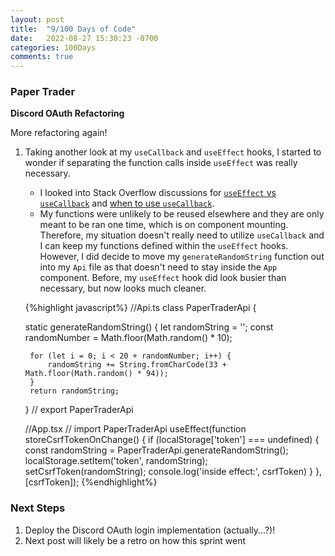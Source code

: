 ```yaml
---
layout: post
title:  "9/100 Days of Code"
date:   2022-08-27 15:30:23 -0700
categories: 100Days
comments: true
---
```


### Paper Trader
**Discord OAuth Refactoring**

More refactoring again!

1. Taking another look at my `useCallback` and `useEffect` hooks, I started to wonder if separating the function calls inside `useEffect` was really necessary.
    - I looked into Stack Overflow discussions for [`useEffect` vs `useCallback`](https://stackoverflow.com/questions/68172724/usecallback-vs-useeffect-in-react) and [when to use `useCallback`](https://stackoverflow.com/questions/57156582/should-i-wrap-all-functions-that-defined-in-component-in-usecallback).
    - My functions were unlikely to be reused elsewhere and they are only meant to be ran one time, which is on component mounting. Therefore, my situation doesn't really need to utilize `useCallback` and I can keep my functions defined within the `useEffect` hooks. However, I did decide to move my `generateRandomString` function out into my `Api` file as that doesn't need to stay inside the `App` component. Before, my `useEffect` hook did look busier than necessary, but now looks much cleaner.
    
    {%highlight javascript%}
    //Api.ts
    class PaperTraderApi {

    static generateRandomString() {
        let randomString = '';
        const randomNumber = Math.floor(Math.random() * 10);

        for (let i = 0; i < 20 + randomNumber; i++) {
            randomString += String.fromCharCode(33 + Math.floor(Math.random() * 94));
        }
        return randomString;
    }
    // export PaperTraderApi

    //App.tsx
    // import PaperTraderApi
    useEffect(function storeCsrfTokenOnChange() {
        if (localStorage['token'] === undefined) {
            const randomString = PaperTraderApi.generateRandomString();
            localStorage.setItem('token', randomString);
            setCsrfToken(randomString);
            console.log('inside effect:', csrfToken)
        }
    }, [csrfToken]);
    {%endhighlight%}


### Next Steps
1. Deploy the Discord OAuth login implementation (actually...?)!
2. Next post will likely be a retro on how this sprint went